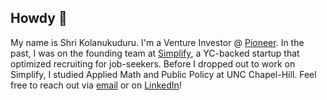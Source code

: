 ## Howdy 🤠
My name is Shri Kolanukuduru. I'm a Venture Investor @ [Pioneer](https://pioneer.app). In the past, I was on the founding team at [Simplify](https://simplify.jobs), a YC-backed startup that optimized recruiting for job-seekers. Before I dropped out to work on Simplify, I studied Applied Math and Public Policy at UNC Chapel-Hill. Feel free to reach out via [email](mailto:hello@shriyansh.me) or on [LinkedIn](https://www.linkedin.com/in/shriyansh/)!
